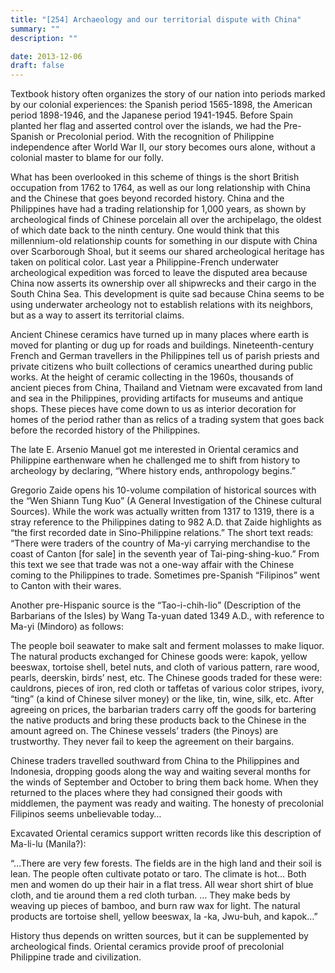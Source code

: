 ```yaml
---
title: "[254] Archaeology and our territorial dispute with China"
summary: ""
description: ""

date: 2013-12-06
draft: false
---
```


Textbook history often organizes the story of our nation into periods marked by our colonial experiences: the Spanish period 1565-1898, the American period 1898-1946, and the Japanese period 1941-1945. Before Spain planted her flag and asserted control over the islands, we had the Pre-Spanish or Precolonial period. With the recognition of Philippine independence after World War II, our story becomes ours alone, without a colonial master to blame for our folly.

What has been overlooked in this scheme of things is the short British occupation from 1762 to 1764, as well as our long relationship with China and the Chinese that goes beyond recorded history.  China and the Philippines have had a trading relationship for 1,000 years, as shown by archeological finds of Chinese porcelain all over the archipelago, the oldest of which date back to the ninth century. One would think that this millennium-old relationship counts for something in our dispute with China over Scarborough Shoal, but it seems our shared archeological heritage has taken on political color. Last year a Philippine-French underwater archeological expedition was forced to leave the disputed area because China now asserts its ownership over all shipwrecks and their cargo in the South China Sea. This development is quite sad because China seems to be using underwater archeology not to establish relations with its neighbors, but as a way to assert its territorial claims.

Ancient Chinese ceramics have turned up in many places where earth is moved for planting or dug up for roads and buildings. Nineteenth-century French and German travellers in the Philippines tell us of parish priests and private citizens who built collections of ceramics unearthed during public works. At the height of ceramic collecting in the 1960s, thousands of ancient pieces from China, Thailand and Vietnam were excavated from land and sea in the Philippines, providing artifacts for museums and antique shops. These pieces have come down to us as interior decoration for homes of the period rather than as relics of a trading system that goes back before the recorded history of the Philippines.

The late E. Arsenio Manuel got me interested in Oriental ceramics and Philippine earthenware when he challenged me to shift from history to archeology by declaring, “Where history ends, anthropology begins.”

Gregorio Zaide opens his 10-volume compilation of historical sources with the “Wen Shiann Tung Kuo” (A General Investigation of the Chinese cultural Sources). While the work was actually written from 1317 to 1319, there is a stray reference to the Philippines dating to 982 A.D. that Zaide highlights as “the first recorded date in Sino-Philippine relations.” The short text reads: “There were traders of the country of Ma-yi carrying merchandise to the coast of Canton [for sale] in the seventh year of Tai-ping-shing-kuo.” From this text we see that trade was not a one-way affair with the Chinese coming to the Philippines to trade. Sometimes pre-Spanish “Filipinos” went to Canton with their wares.

Another pre-Hispanic source is the “Tao-i-chih-lio”  (Description of the Barbarians of the Isles) by Wang Ta-yuan dated 1349 A.D., with reference to Ma-yi (Mindoro) as follows:

The people boil seawater to make salt and ferment molasses to make liquor. The natural products exchanged for Chinese goods were: kapok, yellow beeswax, tortoise shell, betel nuts, and cloth of various pattern, rare wood, pearls, deerskin, birds’ nest, etc. The Chinese goods traded for these were: cauldrons, pieces of iron, red cloth or taffetas of various color stripes, ivory, “ting” (a kind of Chinese silver money) or the like, tin, wine, silk, etc. After agreeing on prices, the barbarian traders carry off the goods for bartering the native products and bring these products back to the Chinese in the amount agreed on. The Chinese vessels’ traders (the Pinoys) are trustworthy. They never fail to keep the agreement on their bargains.

Chinese traders travelled southward from China to the Philippines and Indonesia, dropping goods along the way and waiting several months for the winds of September and October to bring them back home. When they returned to the places where they had consigned their goods with middlemen, the payment was ready and waiting. The honesty of precolonial Filipinos seems unbelievable today…

Excavated Oriental ceramics support written records like this description of Ma-li-lu (Manila?):

“…There are very few forests. The fields are in the high land and their soil is lean. The people often cultivate potato or taro. The climate is hot… Both men and women do up their hair in a flat tress. All wear short shirt of blue cloth, and tie around them a red cloth turban. … They make beds by weaving up pieces of bamboo, and burn raw wax for light. The natural products are tortoise shell, yellow beeswax, la -ka,  Jwu-buh, and kapok…”

History thus depends on written sources, but it can be supplemented by archeological finds. Oriental ceramics provide proof of precolonial Philippine trade and civilization.
